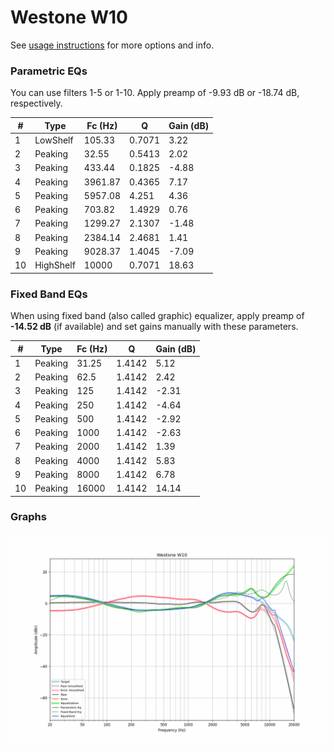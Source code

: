 # Westone W10
See [usage instructions](https://github.com/jaakkopasanen/AutoEq#usage) for more options and info.

### Parametric EQs
You can use filters 1-5 or 1-10. Apply preamp of -9.93 dB or -18.74 dB, respectively.

|   # | Type      |   Fc (Hz) |      Q |   Gain (dB) |
|-----|-----------|-----------|--------|-------------|
|   1 | LowShelf  |    105.33 | 0.7071 |        3.22 |
|   2 | Peaking   |     32.55 | 0.5413 |        2.02 |
|   3 | Peaking   |    433.44 | 0.1825 |       -4.88 |
|   4 | Peaking   |   3961.87 | 0.4365 |        7.17 |
|   5 | Peaking   |   5957.08 | 4.251  |        4.36 |
|   6 | Peaking   |    703.82 | 1.4929 |        0.76 |
|   7 | Peaking   |   1299.27 | 2.1307 |       -1.48 |
|   8 | Peaking   |   2384.14 | 2.4681 |        1.41 |
|   9 | Peaking   |   9028.37 | 1.4045 |       -7.09 |
|  10 | HighShelf |  10000    | 0.7071 |       18.63 |

### Fixed Band EQs
When using fixed band (also called graphic) equalizer, apply preamp of **-14.52 dB** (if available) and set gains manually with these parameters.

|   # | Type    |   Fc (Hz) |      Q |   Gain (dB) |
|-----|---------|-----------|--------|-------------|
|   1 | Peaking |     31.25 | 1.4142 |        5.12 |
|   2 | Peaking |     62.5  | 1.4142 |        2.42 |
|   3 | Peaking |    125    | 1.4142 |       -2.31 |
|   4 | Peaking |    250    | 1.4142 |       -4.64 |
|   5 | Peaking |    500    | 1.4142 |       -2.92 |
|   6 | Peaking |   1000    | 1.4142 |       -2.63 |
|   7 | Peaking |   2000    | 1.4142 |        1.39 |
|   8 | Peaking |   4000    | 1.4142 |        5.83 |
|   9 | Peaking |   8000    | 1.4142 |        6.78 |
|  10 | Peaking |  16000    | 1.4142 |       14.14 |

### Graphs
![](./Westone%20W10.png)
